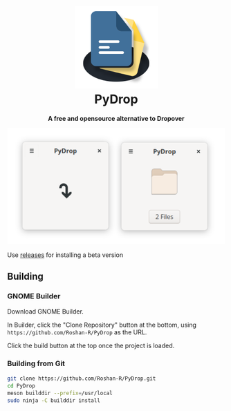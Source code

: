 <h1 align="center">
  <img src="data/logo/com.github.Roshan_R.PyDrop.svg" alt="PyDrop" width="192" height="192"/><br>
  PyDrop
</h1>

<p align="center"><strong>A free and opensource alternative to Dropover</strong></p>

<p align="center">
  <img src="https://github.com/Roshan-R/PyDrop/blob/main/screenshots/screenshot.png?raw=true" width="650" alt="Preview"/>
</p>

Use [releases](https://github.com/Roshan-R/PyDrop/releases) for installing a beta version


## Building

### GNOME Builder

Download GNOME Builder.

In Builder, click the "Clone Repository" button at the bottom, using `https://github.com/Roshan-R/PyDrop` as the URL.

Click the build button at the top once the project is loaded.

### Building from Git

```bash
git clone https://github.com/Roshan-R/PyDrop.git
cd PyDrop
meson builddir --prefix=/usr/local
sudo ninja -C builddir install
```
